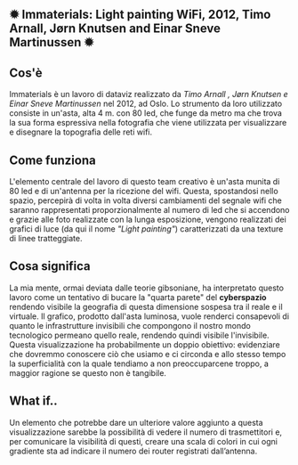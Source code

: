✹ Immaterials: Light painting WiFi, 2012, Timo Arnall, Jørn Knutsen and Einar Sneve Martinussen ✹
---
## Cos'è
Immaterials è un lavoro di dataviz realizzato da *Timo Arnall , Jørn Knutsen e Einar Sneve Martinussen* nel 2012, ad Oslo. Lo strumento da loro utilizzato consiste in un'asta, alta 4 m. con 80 led, che funge da metro ma che trova la sua forma espressiva nella fotografia che viene utilizzata per visualizzare e disegnare la topografia delle reti wifi.

## Come funziona 

L'elemento centrale del lavoro di questo team creativo è un'asta munita di 80 led e di un'antenna per la ricezione del wifi. Questa, spostandosi nello spazio, percepirà di volta in volta diversi cambiamenti del segnale wifi che saranno rappresentati proporzionalmente al numero di led che si accendono e grazie alle foto realizzate con la lunga esposizione, vengono realizzati dei grafici di luce (da qui il nome *"Light painting"*) caratterizzati da una texture di linee tratteggiate.

## Cosa significa 
La mia mente, ormai deviata dalle teorie gibsoniane, ha interpretato questo lavoro come un tentativo di bucare la "quarta parete" del **cyberspazio** rendendo visibile la geografia di questa dimensione sospesa tra il reale e il virtuale. Il grafico, prodotto dall'asta luminosa, vuole renderci consapevoli di quanto le infrastrutture invisibili che compongono il nostro mondo tecnologico  permeano quello reale, rendendo quindi visibile l'invisibile. Questa visualizzazione ha probabilmente un doppio obiettivo:  evidenziare che dovremmo conoscere ciò che usiamo e ci circonda e allo stesso tempo la superficialità con la quale tendiamo a non preoccuparcene troppo, a maggior ragione se questo non è tangibile.

## What if..
Un elemento che potrebbe dare un ulteriore valore aggiunto a questa visualizzazione sarebbe la possibilità di vedere il numero di trasmettitori e, per comunicare la visibilità di questi, creare una scala di colori in cui ogni gradiente sta ad indicare il numero dei router registrati dall’antenna.
